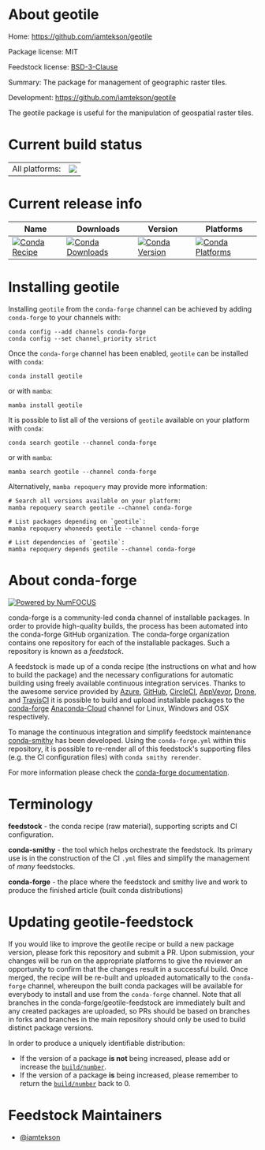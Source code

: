 About geotile
=============

Home: https://github.com/iamtekson/geotile

Package license: MIT

Feedstock license: [BSD-3-Clause](https://github.com/conda-forge/geotile-feedstock/blob/main/LICENSE.txt)

Summary: The package for management of geographic raster tiles.

Development: https://github.com/iamtekson/geotile

The geotile package is useful for the manipulation of geospatial raster tiles.


Current build status
====================


<table><tr><td>All platforms:</td>
    <td>
      <a href="https://dev.azure.com/conda-forge/feedstock-builds/_build/latest?definitionId=16593&branchName=main">
        <img src="https://dev.azure.com/conda-forge/feedstock-builds/_apis/build/status/geotile-feedstock?branchName=main">
      </a>
    </td>
  </tr>
</table>

Current release info
====================

| Name | Downloads | Version | Platforms |
| --- | --- | --- | --- |
| [![Conda Recipe](https://img.shields.io/badge/recipe-geotile-green.svg)](https://anaconda.org/conda-forge/geotile) | [![Conda Downloads](https://img.shields.io/conda/dn/conda-forge/geotile.svg)](https://anaconda.org/conda-forge/geotile) | [![Conda Version](https://img.shields.io/conda/vn/conda-forge/geotile.svg)](https://anaconda.org/conda-forge/geotile) | [![Conda Platforms](https://img.shields.io/conda/pn/conda-forge/geotile.svg)](https://anaconda.org/conda-forge/geotile) |

Installing geotile
==================

Installing `geotile` from the `conda-forge` channel can be achieved by adding `conda-forge` to your channels with:

```
conda config --add channels conda-forge
conda config --set channel_priority strict
```

Once the `conda-forge` channel has been enabled, `geotile` can be installed with `conda`:

```
conda install geotile
```

or with `mamba`:

```
mamba install geotile
```

It is possible to list all of the versions of `geotile` available on your platform with `conda`:

```
conda search geotile --channel conda-forge
```

or with `mamba`:

```
mamba search geotile --channel conda-forge
```

Alternatively, `mamba repoquery` may provide more information:

```
# Search all versions available on your platform:
mamba repoquery search geotile --channel conda-forge

# List packages depending on `geotile`:
mamba repoquery whoneeds geotile --channel conda-forge

# List dependencies of `geotile`:
mamba repoquery depends geotile --channel conda-forge
```


About conda-forge
=================

[![Powered by
NumFOCUS](https://img.shields.io/badge/powered%20by-NumFOCUS-orange.svg?style=flat&colorA=E1523D&colorB=007D8A)](https://numfocus.org)

conda-forge is a community-led conda channel of installable packages.
In order to provide high-quality builds, the process has been automated into the
conda-forge GitHub organization. The conda-forge organization contains one repository
for each of the installable packages. Such a repository is known as a *feedstock*.

A feedstock is made up of a conda recipe (the instructions on what and how to build
the package) and the necessary configurations for automatic building using freely
available continuous integration services. Thanks to the awesome service provided by
[Azure](https://azure.microsoft.com/en-us/services/devops/), [GitHub](https://github.com/),
[CircleCI](https://circleci.com/), [AppVeyor](https://www.appveyor.com/),
[Drone](https://cloud.drone.io/welcome), and [TravisCI](https://travis-ci.com/)
it is possible to build and upload installable packages to the
[conda-forge](https://anaconda.org/conda-forge) [Anaconda-Cloud](https://anaconda.org/)
channel for Linux, Windows and OSX respectively.

To manage the continuous integration and simplify feedstock maintenance
[conda-smithy](https://github.com/conda-forge/conda-smithy) has been developed.
Using the ``conda-forge.yml`` within this repository, it is possible to re-render all of
this feedstock's supporting files (e.g. the CI configuration files) with ``conda smithy rerender``.

For more information please check the [conda-forge documentation](https://conda-forge.org/docs/).

Terminology
===========

**feedstock** - the conda recipe (raw material), supporting scripts and CI configuration.

**conda-smithy** - the tool which helps orchestrate the feedstock.
                   Its primary use is in the construction of the CI ``.yml`` files
                   and simplify the management of *many* feedstocks.

**conda-forge** - the place where the feedstock and smithy live and work to
                  produce the finished article (built conda distributions)


Updating geotile-feedstock
==========================

If you would like to improve the geotile recipe or build a new
package version, please fork this repository and submit a PR. Upon submission,
your changes will be run on the appropriate platforms to give the reviewer an
opportunity to confirm that the changes result in a successful build. Once
merged, the recipe will be re-built and uploaded automatically to the
`conda-forge` channel, whereupon the built conda packages will be available for
everybody to install and use from the `conda-forge` channel.
Note that all branches in the conda-forge/geotile-feedstock are
immediately built and any created packages are uploaded, so PRs should be based
on branches in forks and branches in the main repository should only be used to
build distinct package versions.

In order to produce a uniquely identifiable distribution:
 * If the version of a package **is not** being increased, please add or increase
   the [``build/number``](https://docs.conda.io/projects/conda-build/en/latest/resources/define-metadata.html#build-number-and-string).
 * If the version of a package **is** being increased, please remember to return
   the [``build/number``](https://docs.conda.io/projects/conda-build/en/latest/resources/define-metadata.html#build-number-and-string)
   back to 0.

Feedstock Maintainers
=====================

* [@iamtekson](https://github.com/iamtekson/)

